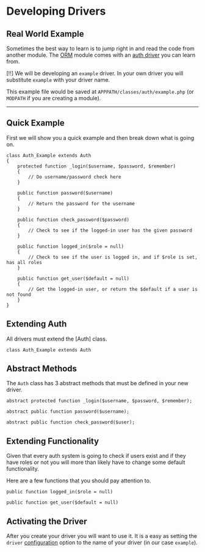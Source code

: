 # Developing Drivers

## Real World Example

Sometimes the best way to learn is to jump right in and read the code from another module. The [ORM](../orm) module comes with an [auth driver](../../guide-api/Auth_ORM) you can learn from.

[!!] We will be developing an `example` driver. In your own driver you will substitute `example` with your driver name.

This example file would be saved at `APPPATH/classes/auth/example.php` (or `MODPATH` if you are creating a module).

---

## Quick Example

First we will show you a quick example and then break down what is going on.

~~~
class Auth_Example extends Auth
{
    protected function _login($username, $password, $remember)
    {
        // Do username/password check here
    }

    public function password($username)
    {
        // Return the password for the username
    }

    public function check_password($password)
    {
        // Check to see if the logged-in user has the given password
    }

    public function logged_in($role = null)
    {
        // Check to see if the user is logged in, and if $role is set, has all roles
    }

    public function get_user($default = null)
    {
        // Get the logged-in user, or return the $default if a user is not found
    }
}
~~~

## Extending Auth

All drivers must extend the [Auth] class.

    class Auth_Example extends Auth

## Abstract Methods

The `Auth` class has 3 abstract methods that must be defined in your new driver.

~~~
abstract protected function _login($username, $password, $remember);

abstract public function password($username);

abstract public function check_password($user);
~~~

## Extending Functionality

Given that every auth system is going to check if users exist and if they have roles or not you will more than likely have to change some default functionality.

Here are a few functions that you should pay attention to.

~~~
public function logged_in($role = null)

public function get_user($default = null)
~~~

## Activating the Driver

After you create your driver you will want to use it. It is a easy as setting the `driver` [configuration](config) option to the name of your driver (in our case `example`).